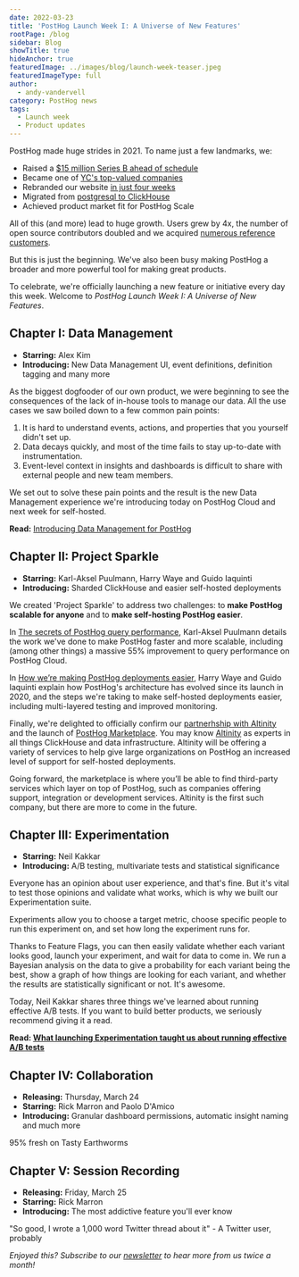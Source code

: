 ```yaml
---
date: 2022-03-23
title: 'PostHog Launch Week I: A Universe of New Features'
rootPage: /blog
sidebar: Blog
showTitle: true
hideAnchor: true
featuredImage: ../images/blog/launch-week-teaser.jpeg
featuredImageType: full
author:
  - andy-vandervell
category: PostHog news
tags:
  - Launch week
  - Product updates
---
```


PostHog made huge strides in 2021. To name just a few landmarks, we: 

- Raised a [$15 million Series B ahead of schedule](/blog/why-we-raised-a-15m-series-b-ahead-of-schedule)
- Became one of [YC's top-valued companies](/blog/yc-top-companies)
- Rebranded our website [in just four weeks](/blog/postmortem-rebrand)
- Migrated from [postgresql to ClickHouse](/blog/how-we-turned-clickhouse-into-our-eventmansion)
- Achieved product market fit for PostHog Scale

All of this (and more) lead to huge growth. Users grew by 4x, the number of open source contributors doubled and we acquired [numerous reference customers](/customers).

But this is just the beginning. We've also been busy making PostHog a broader and more powerful tool for making great products. 

To celebrate, we're officially launching a new feature or initiative every day this week. Welcome to _PostHog Launch Week I: A Universe of New Features_.

## Chapter I: Data Management

- **Starring:** Alex Kim
- **Introducing:** New Data Management UI, event definitions, definition tagging and many more

As the biggest dogfooder of our own product, we were beginning to see the consequences of the lack of in-house tools to manage our data. All the use cases we saw boiled down to a few common pain points:

1. It is hard to understand events, actions, and properties that you yourself didn't set up.
2. Data decays quickly, and most of the time fails to stay up-to-date with instrumentation.
3. Event-level context in insights and dashboards is difficult to share with external people and new team members.

We set out to solve these pain points and the result is the new Data Management experience we're introducing today on PostHog Cloud and next week for self-hosted.

**Read:** [Introducing Data Management for PostHog](/blog/data-management-feature)

## Chapter II: Project Sparkle

- **Starring:** Karl-Aksel Puulmann, Harry Waye and Guido Iaquinti
- **Introducing:** Sharded ClickHouse and easier self-hosted deployments

We created 'Project Sparkle' to address two challenges: to **make PostHog scalable for anyone** and to **make self-hosting PostHog easier**.

In [The secrets of PostHog query performance](/blog/secrets-of-posthog-query-performance), Karl-Aksel Puulmann details the work we've done to make PostHog faster and more scalable, including (among other things) a massive 55% improvement to query performance on PostHog Cloud.

In [How we’re making PostHog deployments easier](/blog/improving-posthog-deployments), Harry Waye and Guido Iaquinti explain how PostHog's architecture has evolved since its launch in 2020, and the steps we're taking to make self-hosted deployments easier, including multi-layered testing and improved monitoring.

Finally, we're delighted to officially confirm our [partnerhship with Altinity](/blog/posthog-altinity-announce) and the launch of [PostHog Marketplace](/marketplace). You may know [Altinity](https://altinity.com/) as experts in all things ClickHouse and data infrastructure. Altinity will be offering a variety of services to help give large organizations on PostHog an increased level of support for self-hosted deployments.

Going forward, the marketplace is where you’ll be able to find third-party services which layer on top of PostHog, such as companies offering support, integration or development services. Altinity is the first such company, but there are more to come in the future. 

## Chapter III: Experimentation

- **Starring:** Neil Kakkar
- **Introducing:** A/B testing, multivariate tests and statistical significance

Everyone has an opinion about user experience, and that's fine. But it's vital to test those opinions and validate what works, which is why we built our Experimentation suite. 

Experiments allow you to choose a target metric, choose specific people to run this experiment on, and set how long the experiment runs for.

Thanks to Feature Flags, you can then easily validate whether each variant looks good, launch your experiment, and wait for data to come in. We run a Bayesian analysis on the data to give a probability for each variant being the best, show a graph of how things are looking for each variant, and whether the results are statistically significant or not. It's awesome.

Today, Neil Kakkar shares three things we've learned about running effective A/B tests. If you want to build better products, we seriously recommend giving it a read.

**Read: [What launching Experimentation taught us about running effective A/B tests](/blog/experiments)**

## Chapter IV: Collaboration

- **Releasing:** Thursday, March 24
- **Starring:** Rick Marron and Paolo D'Amico
- **Introducing:** Granular dashboard permissions, automatic insight naming and much more  

95% fresh on Tasty Earthworms

## Chapter V: Session Recording

- **Releasing:** Friday, March 25
- **Starring:** Rick Marron
- **Introducing:** The most addictive feature you'll ever know

"So good, I wrote a 1,000 word Twitter thread about it" - A Twitter user, probably

_Enjoyed this? Subscribe to our [newsletter](/newsletter) to hear more from us twice a month!_

